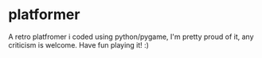 # platformer

A retro platfromer i coded using python/pygame, I'm pretty proud of it, any criticism is welcome. Have fun playing it! :)
